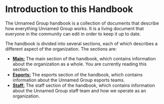 # Introduction to this Handbook

The Unnamed Group handbook is a collection of documents that describe how everything Unnamed Group works. It is a living document that everyone in the community can edit in order to keep it up to date.

The handbook is divided into several sections, each of which describes a different aspect of the organization. The sections are:

- [**Main:**](/main/) The main section of the handbook, which contains information about the organization as a whole. <hb>You are currently reading this section.</hb>
- [**Esports:**](/esports/) The esports section of the handbook, which contains information about the Unnamed Group esports teams.
- [**Staff:**](/staff/) The staff section of the handbook, which contains information about the Unnamed Group staff team and how we operate as an organization.
